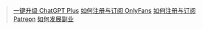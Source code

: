 > [一键升级 ChatGPT Plus](/upgrude-chatgpt-plus-2024/)
> [如何注册与订阅 OnlyFans](/how-to-useonlyfans/)
> [如何注册与订阅 Patreon](/how-to-subscribe-patreon/)
> [如何发展副业](/how-to-have-side-job/)